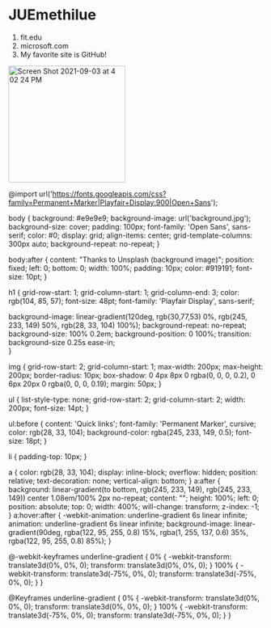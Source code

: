 
<h1>JUEmethilue</h1>

1. fit.edu
2. microsoft.com
3. My favorite site is GitHub!



<img width="231" alt="Screen Shot 2021-09-03 at 4 02 24 PM" src="https://user-images.githubusercontent.com/90063189/132067925-fad6c721-1f83-45ad-b9f5-8816add77e32.png">

@import url('https://fonts.googleapis.com/css?family=Permanent+Marker|Playfair+Display:900|Open+Sans');

body {
background: #e9e9e9;
background-image: url('background.jpg');
background-size: cover;
padding: 100px;
font-family: 'Open Sans', sans-serif;
color: #0;
display: grid;
align-items: center;
grid-template-columns: 300px auto;
background-repeat: no-repeat;
}

body:after {
content: "Thanks to Unsplash (background image)";
position: fixed;
left: 0;
bottom: 0;
width: 100%;
padding: 10px;
color: #919191;
font-size: 10pt;
}

h1 {
grid-row-start: 1;
grid-column-start: 1;
grid-column-end: 3;
color: rgb(104, 85, 57);
font-size: 48pt;
font-family: 'Playfair Display', sans-serif;

 background-image: linear-gradient(120deg, rgb(30,77,53) 0%, rgb(245, 233, 149) 50%, rgb(28, 33, 104) 100%);
 background-repeat: no-repeat;
 background-size: 100% 0.2em;
 background-position: 0 100%;
 transition: background-size 0.25s ease-in;        
}

img {
grid-row-start: 2;
grid-column-start: 1;
max-width: 200px;
max-height: 200px;
border-radius: 10px;
box-shadow: 0 4px 8px 0 rgba(0, 0, 0, 0.2), 0 6px 20px 0 rgba(0, 0, 0, 0.19);
margin: 50px;
}

ul {
list-style-type: none;
grid-row-start: 2;
grid-column-start: 2;
width: 200px;
font-size: 14pt;
}

ul:before {
content: 'Quick links';
font-family: 'Permanent Marker', cursive;
color: rgb(28, 33, 104);
background-color: rgba(245, 233, 149, 0.5);
font-size: 18pt;
}

li {
padding-top: 10px;
}

a {
color: rgb(28, 33, 104);
display: inline-block;
overflow: hidden;
position: relative;
text-decoration: none;
vertical-align: bottom;
}
a:after {
background: linear-gradient(to bottom, rgb(245, 233, 149), rgb(245, 233, 149)) center 1.08em/100% 2px no-repeat;
content: "";
height: 100%;
left: 0;
position: absolute;
top: 0;
width: 400%;
will-change: transform;
z-index: -1;
}
a:hover:after {
-webkit-animation: underline-gradient 6s linear infinite;
animation: underline-gradient 6s linear infinite;
background-image: linear-gradient(90deg, rgba(122, 95, 255, 0.8) 15%, rgba(1, 255, 137, 0.6) 35%, rgba(122, 95, 255, 0.8) 85%);
}

@-webkit-keyframes underline-gradient {
0% {
-webkit-transform: translate3d(0%, 0%, 0);
transform: translate3d(0%, 0%, 0);
}
100% {
-webkit-transform: translate3d(-75%, 0%, 0);
transform: translate3d(-75%, 0%, 0);
}
}

@Keyframes underline-gradient {
0% {
-webkit-transform: translate3d(0%, 0%, 0);
transform: translate3d(0%, 0%, 0);
}
100% {
-webkit-transform: translate3d(-75%, 0%, 0);
transform: translate3d(-75%, 0%, 0);
}
}

